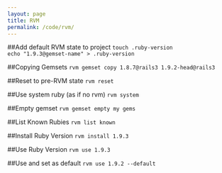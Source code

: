 ```yaml
---
layout: page
title: RVM
permalink: /code/rvm/
---
```


##Add default RVM state to project
`touch .ruby-version`  
`echo "1.9.3@gemset-name" > .ruby-version`

##Copying Gemsets
`rvm gemset copy 1.8.7@rails3 1.9.2-head@rails3`

##Reset to pre-RVM state
`rvm reset`

##Use system ruby (as if no rvm)
`rvm system`

##Empty gemset
`rvm gemset empty my gems`

##List Known Rubies
`rvm list known`

##Install Ruby Version
`rvm install 1.9.3`

##Use Ruby Version
`rvm use 1.9.3`

##Use and set as default
`rvm use 1.9.2 --default`
